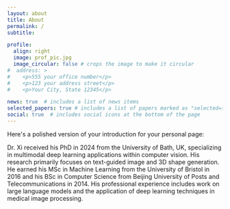 ```yaml
---
layout: about
title: About
permalink: /
subtitle: 

profile:
  align: right
  image: prof_pic.jpg
  image_circular: false # crops the image to make it circular
#  address: >
#    <p>555 your office number</p>
#    <p>123 your address street</p>
#    <p>Your City, State 12345</p>

news: true  # includes a list of news items
selected_papers: true # includes a list of papers marked as "selected={true}"
social: true  # includes social icons at the bottom of the page
---
```


Here's a polished version of your introduction for your personal page:

Dr. Xi received his PhD in 2024 from the University of Bath, UK, specializing in multimodal deep learning applications within computer vision. His research primarily focuses on text-guided image and 3D shape generation. He earned his MSc in Machine Learning from the University of Bristol in 2016 and his BSc in Computer Science from Beijing University of Posts and Telecommunications in 2014. His professional experience includes work on large language models and the application of deep learning techniques in medical image processing.